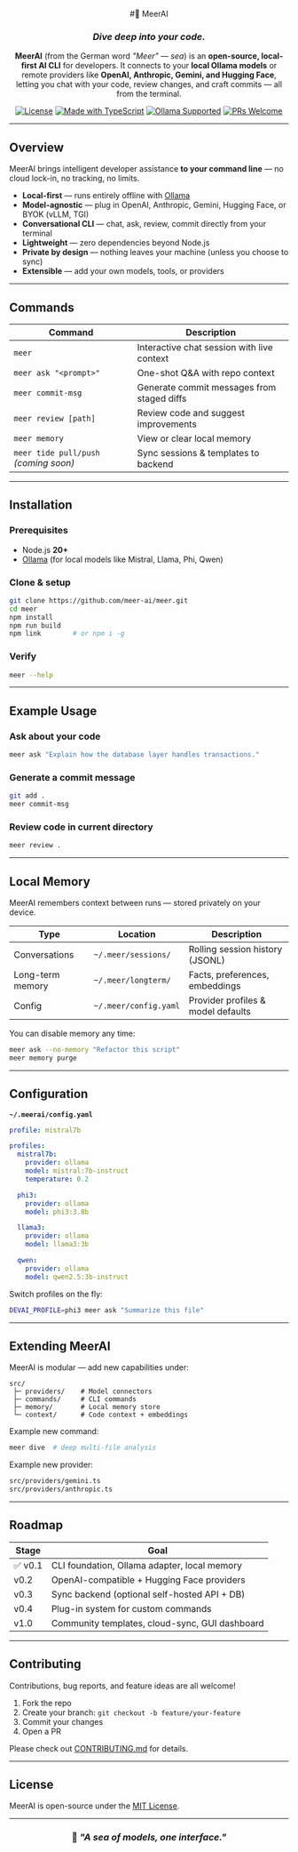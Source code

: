 <div align="center">

#🌊 MeerAI
### _Dive deep into your code._

**MeerAI** (from the German word _"Meer"_ — *sea*) is an **open-source, local-first AI CLI** for developers.
It connects to your **local Ollama models** or remote providers like **OpenAI, Anthropic, Gemini, and Hugging Face**,
letting you chat with your code, review changes, and craft commits — all from the terminal.

[![License](https://img.shields.io/github/license/meerai/meer)](LICENSE)
[![Made with TypeScript](https://img.shields.io/badge/made%20with-TypeScript-blue.svg)](https://www.typescriptlang.org/)
[![Ollama Supported](https://img.shields.io/badge/Ollama-Supported-green.svg)](https://ollama.ai)
[![PRs Welcome](https://img.shields.io/badge/PRs-welcome-brightgreen.svg)](CONTRIBUTING.md)

</div>

---

## Overview

MeerAI brings intelligent developer assistance **to your command line** — no cloud lock-in, no tracking, no limits.

- **Local-first** — runs entirely offline with [Ollama](https://ollama.ai)
- **Model-agnostic** — plug in OpenAI, Anthropic, Gemini, Hugging Face, or BYOK (vLLM, TGI)
- **Conversational CLI** — chat, ask, review, commit directly from your terminal
- **Lightweight** — zero dependencies beyond Node.js
- **Private by design** — nothing leaves your machine (unless you choose to sync)
- **Extensible** — add your own models, tools, or providers

---

## Commands

| Command | Description |
|----------|-------------|
| `meer` | Interactive chat session with live context |
| `meer ask "<prompt>"` | One-shot Q&A with repo context |
| `meer commit-msg` | Generate commit messages from staged diffs |
| `meer review [path]` | Review code and suggest improvements |
| `meer memory` | View or clear local memory |
| `meer tide pull/push` _(coming soon)_ | Sync sessions & templates to backend |

---

## Installation

### Prerequisites
- Node.js **20+**
- [Ollama](https://ollama.ai) (for local models like Mistral, Llama, Phi, Qwen)

### Clone & setup
```bash
git clone https://github.com/meer-ai/meer.git
cd meer
npm install
npm run build
npm link        # or npm i -g
````

### Verify

```bash
meer --help
```

---

## Example Usage

### Ask about your code

```bash
meer ask "Explain how the database layer handles transactions."
```

### Generate a commit message

```bash
git add .
meer commit-msg
```

### Review code in current directory

```bash
meer review .
```

---

## Local Memory

MeerAI remembers context between runs — stored privately on your device.

| Type             | Location                | Description                        |
| ---------------- | ----------------------- | ---------------------------------- |
| Conversations    | `~/.meer/sessions/`   | Rolling session history (JSONL)    |
| Long-term memory | `~/.meer/longterm/`   | Facts, preferences, embeddings     |
| Config           | `~/.meer/config.yaml` | Provider profiles & model defaults |

You can disable memory any time:

```bash
meer ask --no-memory "Refactor this script"
meer memory purge
```

---

## Configuration

**`~/.meerai/config.yaml`**

```yaml
profile: mistral7b

profiles:
  mistral7b:
    provider: ollama
    model: mistral:7b-instruct
    temperature: 0.2

  phi3:
    provider: ollama
    model: phi3:3.8b

  llama3:
    provider: ollama
    model: llama3:3b

  qwen:
    provider: ollama
    model: qwen2.5:3b-instruct
```

Switch profiles on the fly:

```bash
DEVAI_PROFILE=phi3 meer ask "Summarize this file"
```

---

## Extending MeerAI

MeerAI is modular — add new capabilities under:

```
src/
 ├─ providers/    # Model connectors
 ├─ commands/     # CLI commands
 ├─ memory/       # Local memory store
 └─ context/      # Code context + embeddings
```

Example new command:

```bash
meer dive  # deep multi-file analysis
```

Example new provider:

```bash
src/providers/gemini.ts
src/providers/anthropic.ts
```

---

## Roadmap

| Stage   | Goal                                           |
| ------- | ---------------------------------------------- |
| ✅ v0.1  | CLI foundation, Ollama adapter, local memory   |
| v0.2    | OpenAI-compatible + Hugging Face providers     |
| v0.3    | Sync backend (optional self-hosted API + DB)   |
| v0.4    | Plug-in system for custom commands             |
| v1.0    | Community templates, cloud-sync, GUI dashboard |

---

## Contributing

Contributions, bug reports, and feature ideas are all welcome!

1. Fork the repo
2. Create your branch: `git checkout -b feature/your-feature`
3. Commit your changes
4. Open a PR

Please check out [CONTRIBUTING.md](CONTRIBUTING.md) for details.

---

## License

MeerAI is open-source under the [MIT License](LICENSE).

---

<div align="center">

### 🌊 *"A sea of models, one interface."*

</div>